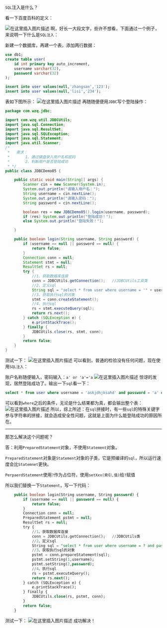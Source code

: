 ﻿`SQL`注入是什么？

看一下百度百科的定义：

![在这里插入图片描述](https://img-blog.csdnimg.cn/20210109141412262.png)
啊，好长一大段文字，些许不想看，下面通过一个例子，来说明一下什么是`SQL注入`：

新建一个数据库，再建一个表，添加两行数据：

```sql
use db1;
create table user(
	id int primary key auto_increment,
	username varchar(32),
	password varchar(32)
);

insert into user values(null,'zhangsan','123');
insert into user values(null,'lisi','234');
```
表如下图所示：
![在这里插入图片描述](https://img-blog.csdnimg.cn/20210109141600967.png)
再随随便便用`JDBC`写个登陆操作：

```java
package com.wzq.jdbc;

import com.wzq.util.JDBCUtils;
import java.sql.Connection;
import java.sql.ResultSet;
import java.sql.SQLException;
import java.sql.Statement;
import java.util.Scanner;
/*
 *   需求：
 *       1、通过键盘录入用户名和密码
 *       2、判断用户是否登陆成功
 * */
public class JDBCDemo05 {

    public static void main(String[] args) {
        Scanner cin = new Scanner(System.in);
        System.out.println("请输入用户名：");
        String username = cin.nextLine();
        System.out.println("请输入密码：");
        String password = cin.nextLine();

        boolean res = new JDBCDemo05().login(username, password);
        if (res) System.out.println("登陆成功！");
        else System.out.println("登陆失败！");

    }

    public boolean login(String username, String password) {
        if (username == null || password == null) {
            return false;
        }
        Connection conn = null;
        Statement stmt = null;
        ResultSet rs = null;
        try {
            //1、获取数据库连接
            conn = JDBCUtils.getConnection();   //JDBCUtils工具类
            //2、定义sql
            String sql = "select * from user where username = '" + username + "' and password = '" + password + "'";
            //3、获取执行sql的对象
            stmt = conn.createStatement();
            //4、执行sql
            rs = stmt.executeQuery(sql);
            return rs.next();
        } catch (SQLException e) {
            e.printStackTrace();
        } finally {
            JDBCUtils.close(rs, stmt, conn);
        }
        return false;
    }
}
```
测试一下：
![在这里插入图片描述](https://img-blog.csdnimg.cn/20210109142641759.png?x-oss-process=image/watermark,type_ZmFuZ3poZW5naGVpdGk,shadow_10,text_aHR0cHM6Ly9ibG9nLmNzZG4ubmV0L2xlc2lsZXFpbg==,size_16,color_FFFFFF,t_70)
可以看到，普通的检验没有任何问题，现在使用`SQL注入`：

账户名称随便输入，密码输入：`a' or 'a'='a`
![在这里插入图片描述](https://img-blog.csdnimg.cn/20210109142816533.png)
惊讶的发现，居然登陆成功了。输出一下`sql`看一下：

```sql
select * from user where username = 'askjdhjksahd' and password = 'a' or 'a' = 'a'
```
可以看到`where`之后的条件，无论是什么结果都为真，都会输出整个表：
![在这里插入图片描述](https://img-blog.csdnimg.cn/20210109143319872.png)
所以，综上所述：在`sql`拼接时，有一些`sql`的特殊关键字参与字符串的拼接，就会造成安全性问题，这就是上面为什么能登陆成功的原因所在。

---

那怎么解决这个问题呢？

答：利用`PreparedStatement`对象，不使用`Statement`对象。

`PreparedStatement`对象是`Statement`对象的子类，它是预编译的`sql`，所以运行速度会比`Statemnet`更快。

`PerpaerdStatement`使用`?`作为占位符，使用`setXxx(索引,值)`给`?`赋值

所以我们替换一下`Statement`，写一下代码：

```sql
    public boolean login(String username, String password) {
        if (username == null || password == null) {
            return false;
        }
        Connection conn = null;
        PreparedStatement pstmt = null;
        ResultSet rs = null;
        try {
            //1、获取数据库连接
            conn = JDBCUtils.getConnection();   //JDBCUtils类
            //2、定义sql
            String sql = "select * from user where username = ? and password = ?";
            //3、获取执行sql的对象
            pstmt = conn.prepareStatement(sql);
            pstmt.setString(1,username);
            pstmt.setString(2,password);
            //4、执行sql
            rs = pstmt.executeQuery();
            return rs.next();
        } catch (SQLException e) {
            e.printStackTrace();
        } finally {
            JDBCUtils.close(rs, pstmt, conn);
        }
        return false;
    }
```
测试一下：
![在这里插入图片描述](https://img-blog.csdnimg.cn/20210109145248680.png)
成功解决！
